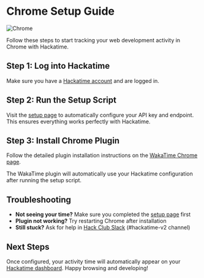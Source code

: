 # Chrome Setup Guide

![Chrome](/images/editor-icons/chrome-128.png)

Follow these steps to start tracking your web development activity in Chrome with Hackatime.

## Step 1: Log into Hackatime

Make sure you have a [Hackatime account](https://hackatime.hackclub.com) and are logged in.

## Step 2: Run the Setup Script

Visit the [setup page](https://hackatime.hackclub.com/my/wakatime_setup) to automatically configure your API key and endpoint. This ensures everything works perfectly with Hackatime.

## Step 3: Install Chrome Plugin

Follow the detailed plugin installation instructions on the [WakaTime Chrome page](https://wakatime.com/chrome).

The WakaTime plugin will automatically use your Hackatime configuration after running the setup script.

## Troubleshooting

- **Not seeing your time?** Make sure you completed the [setup page](https://hackatime.hackclub.com/my/wakatime_setup) first
- **Plugin not working?** Try restarting Chrome after installation
- **Still stuck?** Ask for help in [Hack Club Slack](https://hackclub.slack.com) (#hackatime-v2 channel)

## Next Steps

Once configured, your activity time will automatically appear on your [Hackatime dashboard](https://hackatime.hackclub.com). Happy browsing and developing!
